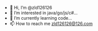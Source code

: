 - 👋 Hi, I’m @zld126126
- 👀 I’m interested in java/go/js/c#...
- 🌱 I’m currently learning code...
- 📫 How to reach me zld126126@126.com

<!---
zld126126/zld126126 is a ✨ special ✨ repository because its `README.md` (this file) appears on your GitHub profile.
You can click the Preview link to take a look at your changes.
--->
